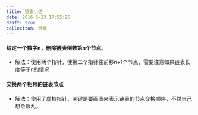 ```yaml
---
title: 链表小结
date: 2016-6-23 17:55:26
draft: true
colleciton: 链表
---
```


#### 给定一个数字n，删除链表倒数第n个节点。
* 解法：使用两个指针，使第二个指针往前移n+1个节点，需要注意如果链表长度等于n的情况

#### 交换两个相邻的链表节点
* 解法：使用了虚拟指针，关键是要画图来表示链表的节点交换顺序，不然自己想会很乱。